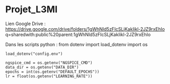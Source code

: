 # Projet_L3MI

Lien Google Drive : 
	https://drive.google.com/drive/folders/1gWhNId5zFIcSLjKakIikl-2JZ9rxEhIo
	q=sharedwith:public%20parent:1gWhNId5zFIcSLjKakIikl-2JZ9rxEhIo



Dans les scripts python : 
	from dotenv import load_dotenv
	import os

	load_dotenv("config.env")

	ngspice_cmd = os.getenv("NGSPICE_CMD")
	data_dir = os.getenv("DATA_DIR")
	epochs = int(os.getenv("DEFAULT_EPOCHS"))
	lr = float(os.getenv("LEARNING_RATE")) 


